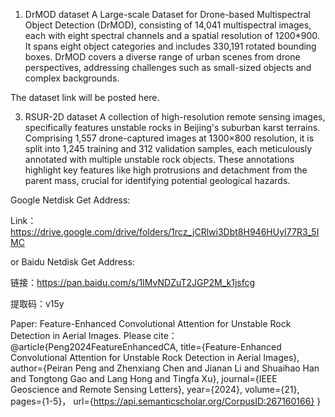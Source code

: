 1. DrMOD dataset
A Large-scale Dataset for Drone-based Multispectral Object Detection (DrMOD), consisting of 14,041 multispectral images, each with eight spectral channels and a spatial resolution of 1200*900. It spans eight object categories and includes 330,191 rotated bounding boxes. DrMOD covers a diverse range of urban scenes from drone perspectives, addressing challenges such as small-sized objects and complex backgrounds.

The dataset link will be posted here.

3. RSUR-2D dataset
A collection of high-resolution remote sensing images, specifically features unstable rocks in Beijing's suburban karst terrains. Comprising 1,557 drone-captured images at 1300×800 resolution, it is split into 1,245 training and 312 validation samples, each meticulously annotated with multiple unstable rock objects. These annotations highlight key features like high protrusions and detachment from the parent mass, crucial for identifying potential geological hazards.

Google Netdisk Get Address:

Link：https://drive.google.com/drive/folders/1rcz_jCRlwi3Dbt8H946HUyI77R3_5IMC

or Baidu Netdisk Get Address:

链接：https://pan.baidu.com/s/1IMvNDZuT2JGP2M_k1jsfcg 

提取码：v15y

Paper: Feature-Enhanced Convolutional Attention for Unstable Rock Detection in Aerial Images.
Please cite：@article{Peng2024FeatureEnhancedCA,
  title={Feature-Enhanced Convolutional Attention for Unstable Rock Detection in Aerial Images},
  author={Peiran Peng and Zhenxiang Chen and Jianan Li and Shuaihao Han and Tongtong Gao and Lang Hong and Tingfa Xu},
  journal={IEEE Geoscience and Remote Sensing Letters},
  year={2024},
  volume={21},
  pages={1-5}，
  url={https://api.semanticscholar.org/CorpusID:267160166}
}
